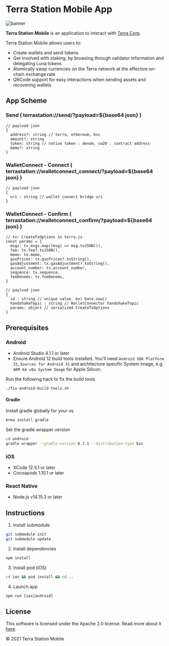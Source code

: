 # Terra Station Mobile App

![banner](./terra-station-mobile.png)

**Terra Station Mobile** is an application to interact with [Terra Core](https://github.com/terra-money/core).

Terra Station Mobile allows users to:

- Create wallets and send tokens
- Get involved with staking, by browsing through validator information and delegating Luna tokens
- Atomically swap currencies on the Terra network at the effective on-chain exchange rate
- QRCode support for easy interactions when sending assets and recovering wallets

## App Scheme

### Send ( terrastation://send/?payload=${base64 json} )

```
// payload json
{
  address?: string // terra, ethereum, bsc
  amount?: string
  token: string // native token : denom, cw20 : contract address
  memo?: string
}
```

### WalletConnect - Connect ( terrastation://walletconnect_connect/?payload=${base64 json} )

```
// payload json
{
  uri : string // wallet connect bridge uri
}
```

### WalletConnect - Confirm ( terrastation://walletconnect_confirm/?payload=${base64 json} )

```
// tx: CreateTxOptions in terra.js
const params = {
  msgs: tx.msgs.map((msg) => msg.toJSON()),
  fee: tx.fee?.toJSON(),
  memo: tx.memo,
  gasPrices: tx.gasPrices?.toString(),
  gasAdjustment: tx.gasAdjustment?.toString(),
  account_number: tx.account_number,
  sequence: tx.sequence,
  feeDenoms: tx.feeDenoms,
}

// payload json
{
  id : string // unique value. ex) Date.now()
  handshakeTopic : string // WalletConnector handshakeTopic
  params: object // serialized CreateTxOptions
}
```

## Prerequisites

### Android

- Android Studio 4.1.1 or later
- Ensure Android 12 build tools installed. You'll need `Android SDK Platform 31`, `Sources for Android 31` and architecture specific System Image, e.g. `ARM 64 v8a System Image` for Apple Silicon.

Run the following hack to fix the build tools

```
./fix-android-build-tools.sh
```

#### Gradle

Install gradle globally for your os

```bash
brew install gradle
```

Set the gradle wrapper version

```bash
cd android
gradle wrapper --gradle-version 6.7.1 --distribution-type bin
```

### iOS

- XCode 12.5.1 or later
- Cocoapods 1.10.1 or later

### React Native

- Node.js v14.15.3 or later

## Instructions

1. Install submodule

```bash
git submodule init
git submodule update
```

2. Install dependencies

```bash
npm install
```

3. Install pod (iOS)

```bash
cd ios && pod install && cd ..
```

4. Launch app

```bash
npm run [ios|android]
```

## License

This software is licensed under the Apache 2.0 license. Read more about it [here](./LICENSE).

© 2021 Terra Station Mobile

